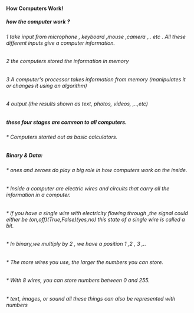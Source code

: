 #### How Computers Work!
#####  how the computer  work ?
###### 1 take input from microphone , keyboard ,mouse ,camera ,.. etc .  All these different inputs give a computer information.
###### 2 the computers stored the information in memory 
###### 3 A computer's processor takes information from memory (manipulates it or changes it using an algorithm)
###### 4 output (the results shown as text, photos, videos, ,..,etc)
##### these four stages are common to all computers.
###### * Computers started out as basic calculators.

##### Binary & Data:
###### * ones and zeroes do play a big role in how computers work on the inside.
###### * Inside a computer are electric wires and circuits that carry all the information in a computer.
###### * if you have a single wire with electricity flowing through ,the signal could either be (on,off)(True,False)(yes,no) this state of a single wire is called a bit.
###### * In binary,we multiply by 2 , we have a position 1 ,2 , 3 ,..
###### * The more wires you use, the larger the numbers you can store.
###### * With 8 wires, you can store numbers between 0 and 255.
###### * text, images, or sound all these things can also be represented with numbers


